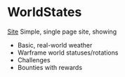 # WorldStates
[Site](https://enginma9.github.io/worldstates/) 
Simple, single page site, showing 
  - Basic, real-world weather
  - Warframe world statuses/rotations
  - Challenges
  - Bounties with rewards


